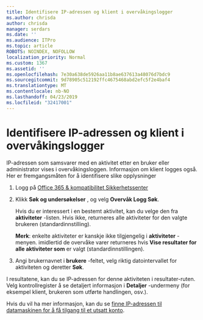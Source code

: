 ```yaml
---
title: Identifisere IP-adressen og klient i overvåkingslogger
ms.author: chrisda
author: chrisda
manager: serdars
ms.date: ''
ms.audience: ITPro
ms.topic: article
ROBOTS: NOINDEX, NOFOLLOW
localization_priority: Normal
ms.custom: 1367
ms.assetid: ''
ms.openlocfilehash: 7e30a638de5926aa11b8ae637613a48076d7bdc9
ms.sourcegitcommit: 9d78905c512192ffc4675468abd2efc5f2e4baf4
ms.translationtype: MT
ms.contentlocale: nb-NO
ms.lasthandoff: 04/23/2019
ms.locfileid: "32417001"
---
```

# <a name="identify-ip-address-and-client-in-audit-logs"></a>Identifisere IP-adressen og klient i overvåkingslogger

IP-adressen som samsvarer med en aktivitet etter en bruker eller administrator vises i overvåkingsloggen. Informasjon om klient logges også. Her er fremgangsmåten for å identifisere slike opplysninger

1. Logg på [Office 365 & kompatibilitet Sikkerhetssenter](https://protection.office.com/)

2. Klikk **Søk og undersøkelser** , og velg **Overvåk Logg Søk**.

   Hvis du er interessert i en bestemt aktivitet, kan du velge den fra **aktiviteter** -listen. Hvis ikke, returneres alle aktiviteter for den valgte brukeren (standardinnstilling).

   **Merk**: enkelte aktiviteter er kanskje ikke tilgjengelig i **aktiviteter** -menyen. imidlertid de overvåke varer returneres hvis **Vise resultater for alle aktiviteter som** er valgt (standardinnstillingen).

3. Angi brukernavnet i **brukere** -feltet, velg riktig datointervallet for aktiviteten og deretter **Søk**.

I resultatene, kan du se IP-adressen for denne aktiviteten i resultater-ruten. Velg kontrollregister å se detaljert informasjon i **Detaljer** -undermeny (for eksempel klient, brukeren som utførte handlingen, osv.).

Hvis du vil ha mer informasjon, kan du se [finne IP-adressen til datamaskinen for å få tilgang til et utsatt konto](https://docs.microsoft.com/office365/securitycompliance/auditing-troubleshooting-scenarios#finding-the-ip-address-of-the-computer-used-to-access-a-compromised-account).
